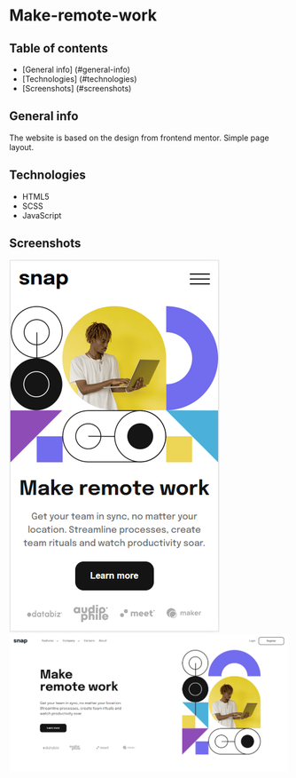 # Make-remote-work

## Table of contents

- [General info] (#general-info)
- [Technologies] (#technologies)
- [Screenshots] (#screenshots)

## General info

The website is based on the design from frontend mentor. Simple page layout.

## Technologies

- HTML5
- SCSS
- JavaScript

## Screenshots

![](./imgs/make-remote-work-mobile.PNG)
![](./imgs/make-remote-work-desktop.PNG)
